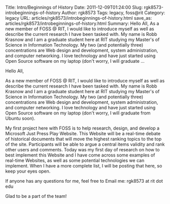 Title: Intro/Beginnings of History
Date: 2011-12-09T01:24:00
Slug: rgk8573-introbeginnings-of-history
Author: rgk8573
Tags: legacy, foss@rit
Category: legacy
URL: articles/rgk8573/introbeginnings-of-history.html
save_as: articles/rgk8573/introbeginnings-of-history.html
Summary: Hello All,  As a new member of FOSS @ RIT, I would like to introduce myself as well as describe the current research I have been tasked with. My name is Robb Krasnow and I am a graduate student here at RIT studying my Master's of Science in Information Technology. My two (and potentially three) concentrations are Web design and development, system administration, and computer networking. I love technology and have just started using Open Source software on my laptop (don't worry, I will graduate ... 

Hello All,

As a new member of FOSS @ RIT, I would like to introduce myself as well as
describe the current research I have been tasked with. My name is Robb Krasnow
and I am a graduate student here at RIT studying my Master's of Science in
Information Technology. My two (and potentially three) concentrations are Web
design and development, system administration, and computer networking. I love
technology and have just started using Open Source software on my laptop
(don't worry, I will graduate from Ubuntu soon).

My first project here with FOSS is to help research, design, and develop a
Microsoft Just Press Play Website. This Website will be a real-time debate of
historical documents that will move the highest ranking topics to the top of
the site. Participants will be able to argue a central items validity and rank
other users and comments. Today was my first day of research on how to best
implement this Website and I have come across some examples of real-time
Websites, as well as some potential technologies we can implement. When I have
a more complete list, I will be posting that here, so keep your eyes open.

If anyone has any questions for me, feel free to Email me: rgk8573 at rit dot
edu

Glad to be a part of the team!

